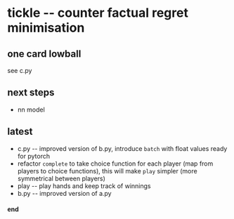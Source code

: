 # tickle -- counter factual regret minimisation

## one card lowball

see c.py

## next steps
 - nn model

## latest
 - c.py -- improved version of b.py, introduce `batch` with float values ready for pytorch
 - refactor `complete` to take choice function for each player (map from players to choice functions), this will make `play` simpler (more symmetrical between players)
 - play -- play hands and keep track of winnings
 - b.py -- improved version of a.py


#### end
